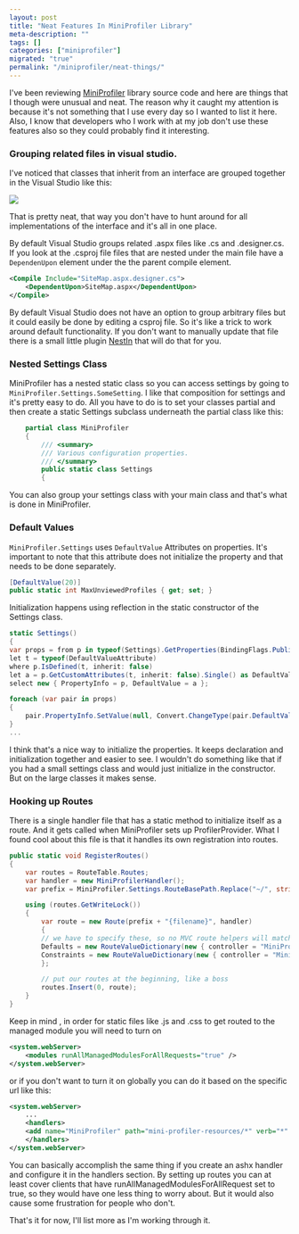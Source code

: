 ```yaml
---
layout: post
title: "Neat Features In MiniProfiler Library"
meta-description: ""
tags: []
categories: ["miniprofiler"]
migrated: "true"
permalink: "/miniprofiler/neat-things/"
---
```


I've been reviewing [MiniProfiler][1] library source code and here are things that I though were unusual and neat. The reason why it caught my attention is because it's not something that I use every day so I wanted to list it here. Also, I know that developers who I work with at my job don't use these features also so they could probably find it interesting.

### Grouping related files in visual studio.

I've noticed that classes that inherit from an interface are grouped together in the Visual Studio like this:

![](/uploads/2013/05/visualstudio-grouped-objects.png)

That is pretty neat, that way you don't have to hunt around for all implementations of the interface and it's all in one place.

By default Visual Studio groups related .aspx files like .cs and .designer.cs. If you look at the .csproj file files that are nested under the main file have a `DependenUpon` element under the the parent compile element.

```xml
<Compile Include="SiteMap.aspx.designer.cs">
	<DependentUpon>SiteMap.aspx</DependentUpon>
</Compile>
```

By default Visual Studio does not have an option to group arbitrary files but it could easily be done by editing a csproj file. So it's like a trick to work around default functionality. If you don't want to manually update that file there is a small little plugin [NestIn](http://visualstudiogallery.msdn.microsoft.com/9d6ef0ce-2bef-4a82-9a84-7718caa5bb45) that will do that for you.

### Nested Settings Class

MiniProfiler has a nested static class so you can access settings by going to `MiniProfiler.Settings.SomeSetting`. I like that composition for settings and it's pretty easy to do. All you have to do is to set your classes partial and then create a static Settings subclass underneath the partial class like this:

```csharp
    partial class MiniProfiler
    {
        /// <summary>
        /// Various configuration properties.
        /// </summary>
        public static class Settings
        {
```

You can also group your settings class with your main class and that's what is done in MiniProfiler.

### Default Values

`MiniProfiler.Settings` uses `DefaultValue` Attributes on properties. It's important to note that this attribute does not initialize the property and that needs to be done separately.

```csharp
[DefaultValue(20)]
public static int MaxUnviewedProfiles { get; set; }
```

Initialization happens using reflection in the static constructor of the Settings class.

```csharp
static Settings()
{
var props = from p in typeof(Settings).GetProperties(BindingFlags.Public | BindingFlags.Static)
let t = typeof(DefaultValueAttribute)
where p.IsDefined(t, inherit: false)
let a = p.GetCustomAttributes(t, inherit: false).Single() as DefaultValueAttribute
select new { PropertyInfo = p, DefaultValue = a };

foreach (var pair in props)
{
	pair.PropertyInfo.SetValue(null, Convert.ChangeType(pair.DefaultValue.Value, pair.PropertyInfo.PropertyType), null);
}
...
```

I think that's a nice way to initialize the properties. It keeps declaration and initialization together and easier to see. I wouldn't do something like that if you had a small settings class and would just initialize in the constructor. But on the large classes it makes sense.

### Hooking up Routes

There is a single handler file that has a static method to initialize itself as a route. And it gets called when MiniProfiler sets up ProfilerProvider. What I found cool about this file is that it handles its own registration into routes.

```csharp
public static void RegisterRoutes()
{
	var routes = RouteTable.Routes;
	var handler = new MiniProfilerHandler();
	var prefix = MiniProfiler.Settings.RouteBasePath.Replace("~/", string.Empty).EnsureTrailingSlash();

	using (routes.GetWriteLock())
	{
		var route = new Route(prefix + "{filename}", handler)
		{
		// we have to specify these, so no MVC route helpers will match, e.g. @Html.ActionLink("Home", "Index", "Home")
		Defaults = new RouteValueDictionary(new { controller = "MiniProfilerHandler", action = "ProcessRequest" }),
		Constraints = new RouteValueDictionary(new { controller = "MiniProfilerHandler", action = "ProcessRequest" })
		};

		// put our routes at the beginning, like a boss
		routes.Insert(0, route);
	}
}
```

Keep in mind , in order for static files like .js and .css to get routed to the managed module you will need to turn on

```xml
<system.webServer>
	<modules runAllManagedModulesForAllRequests="true" />
</system.webServer>
```

or if you don't want to turn it on globally you can do it based on the specific url like this:

```xml
<system.webServer>
	...
	<handlers>
	<add name="MiniProfiler" path="mini-profiler-resources/*" verb="*" type="System.Web.Routing.UrlRoutingModule" resourceType="Unspecified" preCondition="integratedMode" />
	</handlers>
</system.webServer>
```

You can basically accomplish the same thing if you create an ashx handler and configure it in the handlers section. By setting up routes you can at least cover clients that have runAllManagedModulesForAllRequest set to true, so they would have one less thing to worry about. But it would also cause some frustration for people who don't.

That's it for now, I'll list more as I'm working through it.

[1]: http://www.miniprofiler.com
